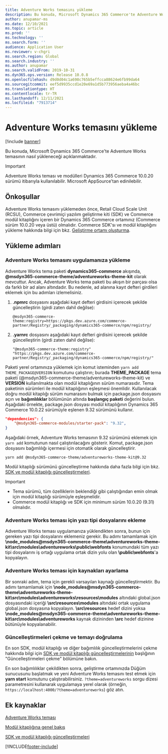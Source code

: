 ```yaml
---
title: Adventure Works temasını yükleme
description: Bu konuda, Microsoft Dynamics 365 Commerce'te Adventure Works temasının nasıl yükleneceği açıklanmaktadır.
author: anupamar-ms
ms.date: 12/10/2021
ms.topic: article
ms.prod: ''
ms.technology: ''
ms.search.form: ''
audience: Application User
ms.reviewer: v-chgri
ms.search.region: Global
ms.search.industry: ''
ms.author: anupamar
ms.search.validFrom: 2019-10-31
ms.dyn365.ops.version: Release 10.0.8
ms.openlocfilehash: d9d0d04c1a698c765b5effcca88624e6fb99da64
ms.sourcegitcommit: eef5d9935ccd1e20e69a1d5b773956aeba4a46bc
ms.translationtype: HT
ms.contentlocale: tr-TR
ms.lasthandoff: 12/11/2021
ms.locfileid: "7913714"
---
```

# <a name="install-the-adventure-works-theme"></a>Adventure Works temasını yükleme

[!include [banner](includes/banner.md)]

Bu konuda, Microsoft Dynamics 365 Commerce'te Adventure Works temasının nasıl yükleneceği açıklanmaktadır. 

> [!IMPORTANT]
> Adventure Works teması ve modülleri Dynamics 365 Commerce 10.0.20 sürümü itibarıyla kullanılabilir. Microsoft AppSource'tan edinilebilir.

## <a name="prerequisites"></a>Önkoşullar

Adventure Works temasını yüklemeden önce, Retail Cloud Scale Unit (RCSU), Commerce çevrimiçi yazılım geliştirme kiti (SDK) ve Commerce modül kitaplığını içeren bir Dynamics 365 Commerce ortamınız (Commerce sürüm 10.0.20 veya üstü) olmalıdır. Commerce SDK'sı ve modül kitaplığını yükleme hakkında bilgi için bkz. [Geliştirme ortamı oluşturma](e-commerce-extensibility/setup-dev-environment.md). 

## <a name="installation-steps"></a>Yükleme adımları

### <a name="install-the-adventure-works-theme-in-your-application"></a>Adventure Works temasını uygulamanıza yükleme

Adventure Works tema paketi **dynamics365-commerce** akışında, **@msdyn365-commerce-theme/adventureworks-theme-kit** olarak mevcuttur. Ancak, Adventure Works tema paketi bu akışın bir parçası olsa da farklı bir ad alanı altındadır. Bu nedenle, ad alanına kayıt defteri girdileri eklemek için bu adımları izlemelisiniz.

1. **.npmrc** dosyasını aşağıdaki kayıt defteri girdisini içerecek şekilde güncelleştirin (girdi zaten dahil değilse):

    `@msdyn365-commerce-theme:registry=https://pkgs.dev.azure.com/commerce-partner/Registry/_packaging/dynamics365-commerce/npm/registry/`

1. **.yarnrc** dosyasını aşağıdaki kayıt defteri girdisini içerecek şekilde güncelleştirin (girdi zaten dahil değilse):

    `"@msdyn365-commerce-theme:registry" "https://pkgs.dev.azure.com/commerce-partner/Registry/_packaging/dynamics365-commerce/npm/registry/"`  
    
Paketi yerel ortamınıza yüklemek için komut isteminden `yarn add THEME_PACKAGE@VERSION` komutunu çalıştırın; burada **THEME_PACKAGE** tema paketi (@msdyn365-commerce-theme/adventureworks-theme-kit) ve **VERSION** kullanılmakta olan modül kitaplığının sürüm numarasıdır. Tema paketinin sürümleri ile modül kitaplığının eşleşmesi önemlidir. Kullanılacak doğru modül kitaplığı sürüm numarasını bulmak için package.json dosyasını açın ve **bağımlılıklar** bölümünün altında **başlangıç paketi** değerini bulun. Aşağıdaki örnekte, package.json dosyası modül kitaplığının Dynamics 365 Commerce 10.0.22 sürümüyle eşlenen 9.32 sürümünü kullanır.  

```json
"dependencies": {
    "@msdyn365-commerce-modules/starter-pack": "9.32",
}
```

Aşağıdaki örnek, Adventure Works temasının 9.32 sürümünü eklemek için `yarn add` komutunun nasıl çalıştırılacağını gösterir. Komut, package.json dosyasını bağımlılığı içermesi için otomatik olarak güncelleştirir.

`yarn add @msdyn365-commerce-theme/adventureworks-theme-kit@9.32`

Modül kitaplığı sürümünü güncelleştirme hakkında daha fazla bilgi için bkz. [SDK ve modül kitaplığı güncelleştirmeleri](e-commerce-extensibility/sdk-updates.md). 

> [!IMPORTANT]
> - Tema sürümü, tüm özelliklerin beklendiği gibi çalıştığından emin olmak için modül kitaplığı sürümüyle eşleşmelidir. 
> - Commerce modül kitaplığı ve SDK için minimum sürüm 10.0.20 (9.31) olmalıdır. 

### <a name="add-the-font-files-for-the-adventure-works-theme"></a>Adventure Works teması için yazı tipi dosyalarını ekleme

Adventure Works teması uygulamanıza yüklendikten sonra, bunun için gereken yazı tipi dosyalarını eklemeniz gerekir. Bu adımı tamamlamak için **\node_modules@msdyn365-commerce-theme\adventureworks-theme-kit\src\modules\adventureworks\public\webfonts** konumundaki tüm yazı tipi dosyalarını iş ortağı uygulama ortak dizin yolu olan **\public\webfonts**'a kopyalayın.

### <a name="set-up-the-resources-for-the-adventure-works-theme"></a>Adventure Works teması için kaynakları ayarlama

Bir sonraki adım, tema için gerekli varsayılan kaynağı güncelleştirmektir. Bu adımı tamamlamak için **\node_modules@msdyn365-commerce-theme\adventureworks-theme-kit\src\modules\adventureworks\resources\modules** altındaki global.json dosyasındaki içeriği **\src\resources\modules** altındaki ortak uygulama global.json dosyasına kopyalayın. **\src\resources** hedef dizini yoksa **\node_modules@msdyn365-commerce-theme\adventureworks-theme-kit\src\modules\adventureworks** kaynak dizininden **\src** hedef dizinine bütünüyle kopyalanabilir.

### <a name="pull-updates-and-validate-the-theme"></a>Güncelleştirmeleri çekme ve temayı doğrulama

En son SDK, modül kitaplığı ve diğer bağımlılık güncelleştirmelerini çekme hakkında bilgi için [SDK ve modül kitaplığı güncelleştirmelerinin](e-commerce-extensibility/sdk-updates.md#pull-updates) başlığının "Güncelleştirmeleri çekme" bölümüne bakın.

En son bağımlılıklar çekildikten sonra, geliştirme ortamınızda Düğüm sunucusunu başlatmak ve yeni Adventure Works temasını test etmek için **yarn start** komutunu çalıştırabilirsiniz. `?theme=adventureworks` sorgu dizesi parametresini kullanarak uygulamaya yerel olarak (örneğin, `https://localhost:4000/?theme=adventureworks`) göz atın.

## <a name="additional-resources"></a>Ek kaynaklar

[Adventure Works teması](adventure-works-theme.md)

[Modül kitaplığına genel bakış](starter-kit-overview.md)

[SDK ve modül kitaplığı güncelleştirmeleri](e-commerce-extensibility/sdk-updates.md)

[!INCLUDE[footer-include](../includes/footer-banner.md)]
